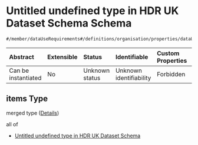 # Untitled undefined type in HDR UK Dataset Schema Schema

```txt
#/member/dataUseRequirements#/definitions/organisation/properties/dataUseRequirements/anyOf/1/items
```



| Abstract            | Extensible | Status         | Identifiable            | Custom Properties | Additional Properties | Access Restrictions | Defined In                                                                                        |
| :------------------ | :--------- | :------------- | :---------------------- | :---------------- | :-------------------- | :------------------ | :------------------------------------------------------------------------------------------------ |
| Can be instantiated | No         | Unknown status | Unknown identifiability | Forbidden         | Allowed               | none                | [dataset.schema.json*](../../../schema/dataset/latest/dataset.schema.json "open original schema") |

## items Type

merged type ([Details](dataset-definitions-organisation-metadata-properties-data-use-requirements-anyof-1-items.md))

all of

*   [Untitled undefined type in HDR UK Dataset Schema](dataset-definitions-organisation-metadata-properties-data-use-requirements-anyof-1-items-allof-0.md "check type definition")
